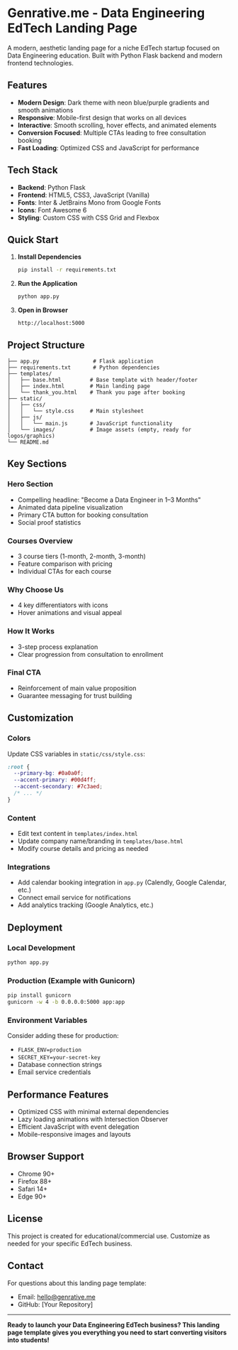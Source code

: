 # Genrative.me - Data Engineering EdTech Landing Page

A modern, aesthetic landing page for a niche EdTech startup focused on Data Engineering education. Built with Python Flask backend and modern frontend technologies.

## Features

- **Modern Design**: Dark theme with neon blue/purple gradients and smooth animations
- **Responsive**: Mobile-first design that works on all devices
- **Interactive**: Smooth scrolling, hover effects, and animated elements
- **Conversion Focused**: Multiple CTAs leading to free consultation booking
- **Fast Loading**: Optimized CSS and JavaScript for performance

## Tech Stack

- **Backend**: Python Flask
- **Frontend**: HTML5, CSS3, JavaScript (Vanilla)
- **Fonts**: Inter & JetBrains Mono from Google Fonts
- **Icons**: Font Awesome 6
- **Styling**: Custom CSS with CSS Grid and Flexbox

## Quick Start

1. **Install Dependencies**

   ```bash
   pip install -r requirements.txt
   ```

2. **Run the Application**

   ```bash
   python app.py
   ```

3. **Open in Browser**
   ```
   http://localhost:5000
   ```

## Project Structure

```
├── app.py                 # Flask application
├── requirements.txt       # Python dependencies
├── templates/
│   ├── base.html         # Base template with header/footer
│   ├── index.html        # Main landing page
│   └── thank_you.html    # Thank you page after booking
├── static/
│   ├── css/
│   │   └── style.css     # Main stylesheet
│   ├── js/
│   │   └── main.js       # JavaScript functionality
│   └── images/           # Image assets (empty, ready for logos/graphics)
└── README.md
```

## Key Sections

### Hero Section

- Compelling headline: "Become a Data Engineer in 1–3 Months"
- Animated data pipeline visualization
- Primary CTA button for booking consultation
- Social proof statistics

### Courses Overview

- 3 course tiers (1-month, 2-month, 3-month)
- Feature comparison with pricing
- Individual CTAs for each course

### Why Choose Us

- 4 key differentiators with icons
- Hover animations and visual appeal

### How It Works

- 3-step process explanation
- Clear progression from consultation to enrollment

### Final CTA

- Reinforcement of main value proposition
- Guarantee messaging for trust building

## Customization

### Colors

Update CSS variables in `static/css/style.css`:

```css
:root {
  --primary-bg: #0a0a0f;
  --accent-primary: #00d4ff;
  --accent-secondary: #7c3aed;
  /* ... */
}
```

### Content

- Edit text content in `templates/index.html`
- Update company name/branding in `templates/base.html`
- Modify course details and pricing as needed

### Integrations

- Add calendar booking integration in `app.py` (Calendly, Google Calendar, etc.)
- Connect email service for notifications
- Add analytics tracking (Google Analytics, etc.)

## Deployment

### Local Development

```bash
python app.py
```

### Production (Example with Gunicorn)

```bash
pip install gunicorn
gunicorn -w 4 -b 0.0.0.0:5000 app:app
```

### Environment Variables

Consider adding these for production:

- `FLASK_ENV=production`
- `SECRET_KEY=your-secret-key`
- Database connection strings
- Email service credentials

## Performance Features

- Optimized CSS with minimal external dependencies
- Lazy loading animations with Intersection Observer
- Efficient JavaScript with event delegation
- Mobile-responsive images and layouts

## Browser Support

- Chrome 90+
- Firefox 88+
- Safari 14+
- Edge 90+

## License

This project is created for educational/commercial use. Customize as needed for your specific EdTech business.

## Contact

For questions about this landing page template:

- Email: hello@genrative.me
- GitHub: [Your Repository]

---

**Ready to launch your Data Engineering EdTech business? This landing page template gives you everything you need to start converting visitors into students!**

